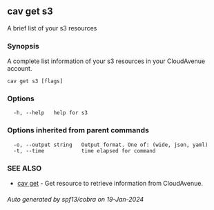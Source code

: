 ## cav get s3

A brief list of your s3 resources

### Synopsis

A complete list information of your s3 resources in your CloudAvenue account.

```
cav get s3 [flags]
```

### Options

```
  -h, --help   help for s3
```

### Options inherited from parent commands

```
  -o, --output string   Output format. One of: (wide, json, yaml)
  -t, --time            time elapsed for command
```

### SEE ALSO

* [cav get](cav_get.md)	 - Get resource to retrieve information from CloudAvenue.

###### Auto generated by spf13/cobra on 19-Jan-2024
